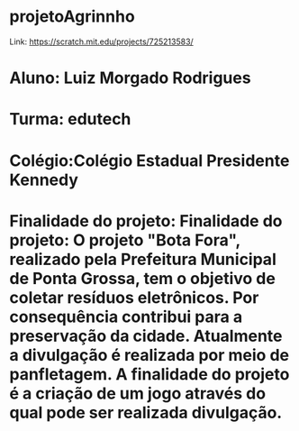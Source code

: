 # projetoAgrinnho
Link: https://scratch.mit.edu/projects/725213583/

# Aluno: Luiz Morgado Rodrigues
# Turma: edutech
# Colégio:Colégio Estadual Presidente Kennedy
# Finalidade do projeto: Finalidade do projeto: O projeto "Bota Fora", realizado pela Prefeitura Municipal de Ponta Grossa, tem o objetivo de coletar resíduos eletrônicos. Por consequência contribui para a preservação da cidade. Atualmente a divulgação é realizada por meio de panfletagem. A finalidade do projeto é a criação de um jogo através do qual pode ser realizada divulgação.
